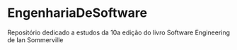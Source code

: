 # EngenhariaDeSoftware
Repositório dedicado a estudos da 10a edição do livro Software Engineering de Ian Sommerville
